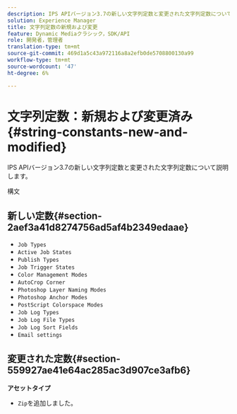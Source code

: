 ```yaml
---
description: IPS APIバージョン3.7の新しい文字列定数と変更された文字列定数について説明します。
solution: Experience Manager
title: 文字列定数の新規および変更
feature: Dynamic Mediaクラシック，SDK/API
role: 開発者，管理者
translation-type: tm+mt
source-git-commit: 469d1a5c43a972116a8a2efb0de5708800130a99
workflow-type: tm+mt
source-wordcount: '47'
ht-degree: 6%

---
```



# 文字列定数：新規および変更済み{#string-constants-new-and-modified}

IPS APIバージョン3.7の新しい文字列定数と変更された文字列定数について説明します。

構文

## 新しい定数{#section-2aef3a41d8274756ad5af4b2349edaae}

* `Job Types`
* `Active Job States`
* `Publish Types`
* `Job Trigger States`
* `Color Management Modes`
* `AutoCrop Corner`
* `Photoshop Layer Naming Modes`
* `Photoshop Anchor Modes`
* `PostScript Colorspace Modes`
* `Job Log Types`
* `Job Log File Types`
* `Job Log Sort Fields`
* `Email settings`

## 変更された定数{#section-559927ae41e64ac285ac3d907ce3afb6}

**アセットタイプ**

* `Zip`を追加しました。

